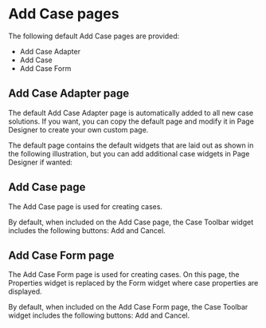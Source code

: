 # Add Case pages

The following default Add Case pages are provided:

- Add Case Adapter
- Add Case
- Add Case Form

## Add Case Adapter page

The default Add Case Adapter page is automatically added to all new case
solutions. If you want, you can copy the default page and modify it in Page Designer to create your
own custom page.

The default page contains the default widgets that are laid out as shown in the following
illustration, but you can add additional case widgets in Page Designer if wanted:

<!-- image -->

## Add Case page

The Add
Case page is used for creating cases.

<!-- image -->

By default, when included on the Add Case page,
the Case Toolbar widget includes the following buttons: Add and Cancel.

## Add Case Form page

The Add
Case Form page is used for creating cases. On this page,
the Properties widget is replaced by the Form widget where case properties
are displayed.

<!-- image -->

By default, when included on the Add Case
Form page, the Case Toolbar widget includes the following
buttons: Add and Cancel.